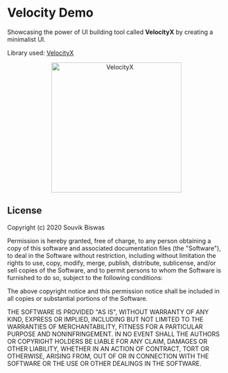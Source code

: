 # Velocity Demo

Showcasing the power of UI building tool called **VelocityX** by creating a minimalist UI.

Library used: [VelocityX](https://pub.dev/packages/velocity_x)

<p align="center">
  <img width="300" src="https://github.com/sbis04/top_flutter_libraries/raw/master/velocity_demo/screenshot/velocity_x.png" alt="VelocityX"/>
</p>

## License

Copyright (c) 2020 Souvik Biswas

Permission is hereby granted, free of charge, to any person obtaining a copy
of this software and associated documentation files (the "Software"), to deal
in the Software without restriction, including without limitation the rights
to use, copy, modify, merge, publish, distribute, sublicense, and/or sell
copies of the Software, and to permit persons to whom the Software is
furnished to do so, subject to the following conditions:

The above copyright notice and this permission notice shall be included in all
copies or substantial portions of the Software.

THE SOFTWARE IS PROVIDED "AS IS", WITHOUT WARRANTY OF ANY KIND, EXPRESS OR
IMPLIED, INCLUDING BUT NOT LIMITED TO THE WARRANTIES OF MERCHANTABILITY,
FITNESS FOR A PARTICULAR PURPOSE AND NONINFRINGEMENT. IN NO EVENT SHALL THE
AUTHORS OR COPYRIGHT HOLDERS BE LIABLE FOR ANY CLAIM, DAMAGES OR OTHER
LIABILITY, WHETHER IN AN ACTION OF CONTRACT, TORT OR OTHERWISE, ARISING FROM,
OUT OF OR IN CONNECTION WITH THE SOFTWARE OR THE USE OR OTHER DEALINGS IN THE
SOFTWARE.
